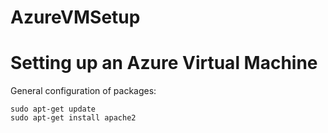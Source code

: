 # AzureVMSetup
Setting up an Azure Virtual Machine
===========

General configuration of packages:

```
sudo apt-get update
sudo apt-get install apache2
```
